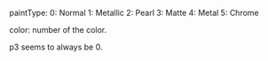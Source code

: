 paintType:
0: Normal
1: Metallic
2: Pearl
3: Matte
4: Metal
5: Chrome

color: number of the color.

p3 seems to always be 0.